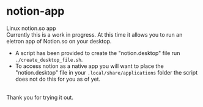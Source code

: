 # notion-app
Linux notion.so app <br>
Currently this is a work in progress. At this time it allows you to run an eletron app of Notion.so on your desktop.
* A script has been provided to create the "notion.desktop" file run `./create_desktop_file.sh`.
* To access notion as a native app you will want to place the "notion.desktop" file in your 
`.local/share/applications` folder the script does not do this for you as of yet.
<br>
Thank you for trying it out.
